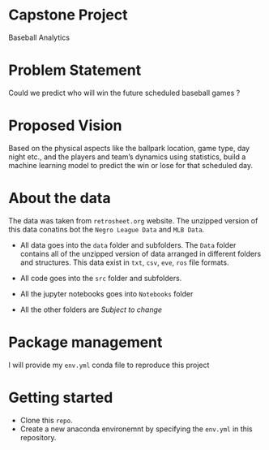 # Capstone Project
Baseball Analytics

# Problem Statement

Could we predict who will win the future scheduled baseball games ?

# Proposed Vision

Based on the physical aspects like the ballpark location, game type, day night etc., and the players and team’s dynamics using statistics, build a machine learning model to predict the win or lose for that scheduled day.


# About the data

The data was taken from `retrosheet.org` website. The unzipped version of this data conatins bot the `Negro League Data` and `MLB Data`. 


* All data goes into the `data` folder and subfolders. The `Data` folder contains all of the unzipped version of data arranged in different folders and structures. This data exist in `txt`, `csv`, `eve`, `ros` file formats.

* All code goes into the `src` folder and subfolders.

* All the jupyter notebooks goes into `Notebooks` folder

* All the other folders are *Subject to change*

# Package management

I will provide my `env.yml` conda file to reproduce this project


# Getting started

* Clone this `repo`.
* Create a new anaconda environemnt by specifying the `env.yml` in this repository.